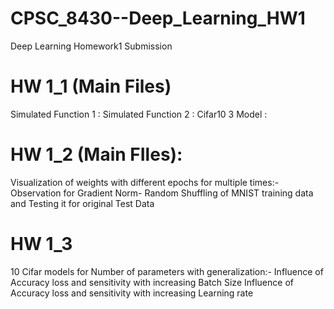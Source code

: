 # CPSC_8430--Deep_Learning_HW1
Deep Learning Homework1 Submission


# HW 1_1 (Main Files)
Simulated Function 1 : 
Simulated Function 2 : 
Cifar10 3 Model :

# HW 1_2 (Main FIles):

Visualization of weights with different epochs for multiple times:- 
Observation for Gradient Norm-
Random Shuffling of MNIST training data and Testing it for original Test Data

# HW 1_3

10 Cifar models for Number of parameters with generalization:- 
Influence of Accuracy loss and sensitivity with increasing Batch Size
Influence of  Accuracy loss and sensitivity with increasing Learning rate

